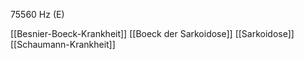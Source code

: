 75560 Hz (E)

[[Besnier-Boeck-Krankheit]]
[[Boeck der Sarkoidose]]
[[Sarkoidose]]
[[Schaumann-Krankheit]]